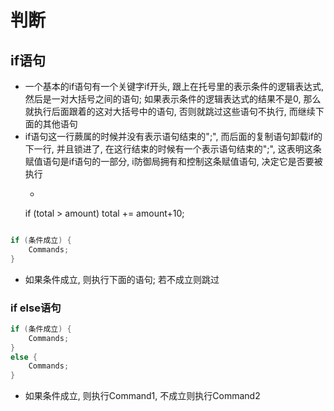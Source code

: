 # 判断

## if语句
- 一个基本的if语句有一个关键字if开头, 跟上在托号里的表示条件的逻辑表达式, 然后是一对大括号之间的语句; 如果表示条件的逻辑表达式的结果不是0, 那么就执行后面跟着的这对大括号中的语句, 否则就跳过这些语句不执行, 而继续下面的其他语句
- if语句这一行蕨属的时候并没有表示语句结束的";", 而后面的复制语句卸载if的下一行, 并且锁进了, 在这行结束的时候有一个表示语句结束的";", 这表明这条赋值语句是if语句的一部分, i防御局拥有和控制这条赋值语句, 决定它是否要被执行
	- ```c
	if (total > amount)
		total += amount+10;
	```
``` c
if (条件成立) {
	Commands; 
}
```
- 如果条件成立, 则执行下面的语句; 若不成立则跳过

### if else语句
``` c
if (条件成立) {
	Commands; 
}
else {
	Commands; 
}
```
- 如果条件成立, 则执行Command1, 不成立则执行Command2


